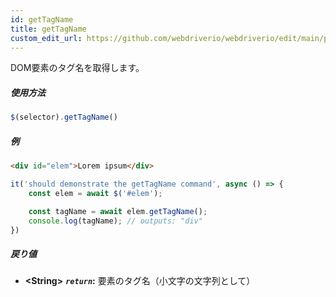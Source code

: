 ```yaml
---
id: getTagName
title: getTagName
custom_edit_url: https://github.com/webdriverio/webdriverio/edit/main/packages/webdriverio/src/commands/element/getTagName.ts
---
```


DOM要素のタグ名を取得します。

##### 使用方法

```js
$(selector).getTagName()
```

##### 例

```html title="index.html"
<div id="elem">Lorem ipsum</div>

```

```js title="getTagName.js"
it('should demonstrate the getTagName command', async () => {
    const elem = await $('#elem');

    const tagName = await elem.getTagName();
    console.log(tagName); // outputs: "div"
})
```

##### 戻り値

- **&lt;String&gt;**
            **<code><var>return</var></code>:** 要素のタグ名（小文字の文字列として）